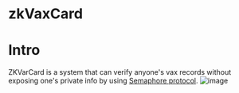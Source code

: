 # zkVaxCard

# Intro
ZKVarCard is a system that can verify anyone's vax records without exposing one's private info by using [Semaphore protocol](https://semaphore.appliedzkp.org/).
![image](https://user-images.githubusercontent.com/78428519/209523685-b51ababf-adb1-43fc-9b42-07cdd81e5e91.png)
